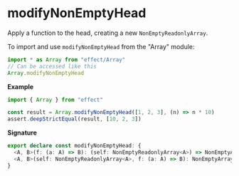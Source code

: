 # modifyNonEmptyHead

Apply a function to the head, creating a new `NonEmptyReadonlyArray`.

To import and use `modifyNonEmptyHead` from the "Array" module:

```ts
import * as Array from "effect/Array"
// Can be accessed like this
Array.modifyNonEmptyHead
```

**Example**

```ts
import { Array } from "effect"

const result = Array.modifyNonEmptyHead([1, 2, 3], (n) => n * 10)
assert.deepStrictEqual(result, [10, 2, 3])
```

**Signature**

```ts
export declare const modifyNonEmptyHead: {
  <A, B>(f: (a: A) => B): (self: NonEmptyReadonlyArray<A>) => NonEmptyArray<A | B>
  <A, B>(self: NonEmptyReadonlyArray<A>, f: (a: A) => B): NonEmptyArray<A | B>
}
```
